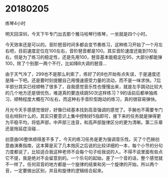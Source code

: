 # 20180205

练琴4小时

明天回深圳，今天下午专门出去那个雅马哈琴行练琴，一坐就是四个小时。

今天效率还是可以的。音阶琶音时间多都会变节奏练习，这种练习开始了一个月左右吧，目前速度定位在100左右，音阶琶音都是100。其实音阶速度还能到110左右，但是为了练习的稳定性，还是先用100，琶音基本能稳定在95，大部分都能弹100，除了个别那一两个不行，比如降B大调的琶音...

由于天气冷了，299也不是那么利索了，练好了的8也开始有点失误，于是速度还是降一下吧。还是要时刻提醒自己用慢速感受力量的流动，而不是一味求快。7后半部分其实已经顺畅了很多了，自我感觉音乐性也慢慢出来，就是左手跳动比较大的几个地方还是很忧伤，难道真的要连续跳50次这样练习？9的话前后都单独练习，顺畅程度大概在70左右，而这种右手音阶型跑动的练习，真的很容易弹快。

月光今天手感感觉很好，好像已经基本找到高音强调的感觉了。手腕也不需要专门往右倾斜什么的，其实只要意识上集中控制好5指即可，接下来的任务就是弹得更为平稳平均，将低声部，中声部三连音，和高声部旋律区分的更为清晰。第二乐章还是拖延症没碰...

创意曲06整体顺得差不多了，今天的练习任务是更为强调音乐性。买了个巴赫创意曲演奏指南，这本算是买了几本炮灰之后说的比较详细的一本，每个小节的分句力度都说了，比较适合我这种老师不会每个句子给我说的人。不得不说里面有些点它不提，我是绝对不会留意到的。一个乐句的起始，差了一个音的话，整个感觉就不一样了。任何双音的地方都是一个旋律的结束和另一个旋律的开始，所以两个音，一定要做出区别，并且和旋律的逻辑结合起来。
